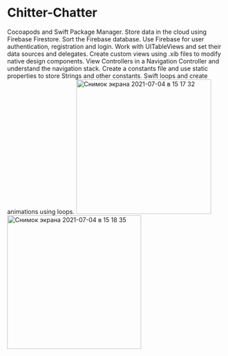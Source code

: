 # Chitter-Chatter

Cocoapods and Swift Package Manager.
Store data in the cloud using Firebase Firestore.
Sort the Firebase database.
Use Firebase for user authentication, registration and login.
Work with UITableViews and set their data sources and delegates.
Create custom views using .xib files to modify native design components.
View Controllers in a Navigation Controller and understand the navigation stack.
Create a constants file and use static properties to store Strings and other constants.
Swift loops and create animations using loops.
<img width="312" alt="Снимок экрана 2021-07-04 в 15 17 32" src="https://user-images.githubusercontent.com/83182177/124384760-7becd800-dcdb-11eb-9d30-89507f5a9e0c.png">
<img width="310" alt="Снимок экрана 2021-07-04 в 15 18 35" src="https://user-images.githubusercontent.com/83182177/124384766-8018f580-dcdb-11eb-9149-6703cd491bc1.png">
